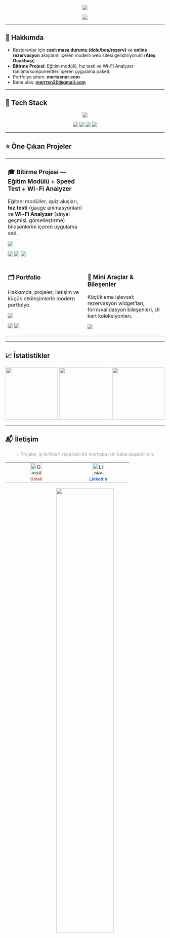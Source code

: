 <!-- Banner -->
<p align="center">
  <img src="https://capsule-render.vercel.app/api?type=transparent&fontColor=9aa4ff&text=Mert%20Şener&height=120&fontAlign=50&fontSize=56&desc=Full%20Stack%20Developer&descAlign=50&descAlignY=72" />
</p>

<!-- Typing -->
<p align="center">
  <img src="https://readme-typing-svg.demolab.com?font=Inter&weight=700&size=20&duration=2500&pause=1000&center=true&vCenter=true&width=640&lines=Modern+Web+Arayüzleri;Ger%C3%A7ek+Zamanl%C4%B1+Rezervasyon+Ak%C4%B1%C5%9Flar%C4%B1;Performans+ve+Kullan%C4%B1labilirlik+Odakl%C4%B1+Geli%C5%9Fim" />
</p>

---

## 👋 Hakkımda
- Restoranlar için **canlı masa durumu (dolu/boş/rezerv)** ve **online rezervasyon** akışlarını içeren modern web sitesi geliştiriyorum (**Ateş Ocakbaşı**).
- **Bitirme Projesi:** Eğitim modülü, hız testi ve Wi-Fi Analyzer tanıtımı/komponentleri içeren uygulama paketi.
- Portfolyo sitem: **mertsener.com**
- Bana ulaş: **merrtsn20@gmail.com**

---

## 🧰 Tech Stack
<!-- Soft, modern icons (skillicons) -->
<p align="center">
  <a href="#"><img src="https://skillicons.dev/icons?i=js,ts,react,next,tailwind,vercel,nodejs,express,firebase,redis,postgres,mongodb,git,github,figma&theme=dark" /></a>
</p>

<!-- Soft animated skill badges -->
<p align="center">
  <img src="https://img.shields.io/badge/Frontend-React%20%7C%20Next.js%20%7C%20Tailwind-1f2335?style=for-the-badge&labelColor=111827" />
  <img src="https://img.shields.io/badge/Backend-Node.js%20%7C%20Express-1f2335?style=for-the-badge&labelColor=111827" />
  <img src="https://img.shields.io/badge/Realtime-Firebase%20RTDB%20%7C%20WebSockets-1f2335?style=for-the-badge&labelColor=111827" />
  <img src="https://img.shields.io/badge/Deploy-Vercel%20%7C%20Docker-1f2335?style=for-the-badge&labelColor=111827" />
</p>

---

## ⭐ Öne Çıkan Projeler
<!-- Modern “card” görünümlü iki sütun -->
<table>
  <tr>
    <td width="50%">
      <h3>🎓 Bitirme Projesi — Eğitim Modülü + Speed Test + Wi-Fi Analyzer</h3>
      <p>Eğitsel modüller, quiz akışları, <b>hız testi</b> (gauge animasyonları) ve <b>Wi-Fi Analyzer</b> (sinyal geçmişi, görselleştirme) bileşenlerini içeren uygulama seti.</p>
      <p>
        <a href="https://github.com/mertsenerr/networksecuritytools">
          <img src="https://github-readme-stats.vercel.app/api/pin/?username=mertsenerr&repo=networksecuritytools&theme=tokyonight&hide_border=true" />
        </a>
      </p>
      <p>
        <img src="https://img.shields.io/badge/React-0a0f1f?style=for-the-badge&logo=react" />
        <img src="https://img.shields.io/badge/Firebase-0a0f1f?style=for-the-badge&logo=firebase" />
        <img src="https://img.shields.io/badge/Charts-0a0f1f?style=for-the-badge&logo=recharts" />
      </p>
    </td>
  </tr>
  <tr>
    <td width="50%">
      <h3>🗂️ Portfolio</h3>
      <p>Hakkımda, projeler, iletişim ve küçük etkileşimlerle modern portfolyo.</p>
      <p>
        <a href="https://github.com/mertsenerr/myportfolio">
          <img src="https://github-readme-stats.vercel.app/api/pin/?username=mertsenerr&repo=myportfolio&theme=tokyonight&hide_border=true" />
        </a>
      </p>
      <p>
        <img src="https://img.shields.io/badge/React-0a0f1f?style=for-the-badge&logo=react" />
        <img src="https://img.shields.io/badge/Tailwind-0a0f1f?style=for-the-badge&logo=tailwindcss" />
      </p>
    </td>
    <td width="50%">
      <h3>🧪 Mini Araçlar & Bileşenler</h3>
      <p>Küçük ama işlevsel: rezervasyon widget’ları, form/validasyon bileşenleri, UI kart koleksiyonları.</p>
      <p>
        <a href="https://github.com/mertsenerr?tab=repositories&q=component">
          <img src="https://img.shields.io/badge/GitHub-Component%20Kit-1f2335?style=for-the-badge&logo=github" />
        </a>
      </p>
    </td>
  </tr>
</table>

---

## 📈 İstatistikler
<p align="center">
  <img height="165" src="https://github-readme-stats.vercel.app/api?username=mertsenerr&show_icons=true&theme=tokyonight&hide_border=true&cache_seconds=3600" />
  <img height="165" src="https://streak-stats.demolab.com?user=mertsenerr&theme=tokyonight&hide_border=true" />
  <img height="165" src="https://github-readme-stats.vercel.app/api/top-langs/?username=mertsenerr&layout=compact&theme=tokyonight&hide_border=true&langs_count=8" />
</p>

---

## 📬 İletişim

<p align="center" style="color:#9ca3af;">
  ✨ Projeler, iş birlikleri veya hızlı bir merhaba için bana ulaşabilirsin.
</p>


<!-- === Icon grid (brand-colored + smooth labels) === -->
<table align="center">
  <tr>
   <!-- Gmail -->
    <td align="center" width="180">
      <a href="mailto:merrtsn20@gmail.com" style="text-decoration:none;">
        <img src="https://cdn.simpleicons.org/gmail/EA4335" width="36" height="36" alt="Gmail icon" />
        <div>
          <span style="font-family:Inter,Segoe UI,Ubuntu,Arial,sans-serif;
                       font-weight:600; font-size:13.5px; letter-spacing:.2px;
                       color:#EA4335; display:inline-block; margin-top:6px;">
            Gmail
          </span>
        </div>
      </a>
    </td>
    <!-- LinkedIn -->
    <td align="center" width="180">
      <a href="https://linkedin.com/in/mertsener" style="text-decoration:none;">
        <img src="https://upload.wikimedia.org/wikipedia/commons/c/ca/LinkedIn_logo_initials.png" width="36" height="36" alt="LinkedIn icon" />
        <div>
          <span style="font-family:Inter,Segoe UI,Ubuntu,Arial,sans-serif;
                       font-weight:600; font-size:13.5px; letter-spacing:.2px;
                       color:#0A66C2; display:inline-block; margin-top:6px;">
            LinkedIn
          </span>
        </div>
      </a>
    </td>
  </tr>
</table>



<!-- soft divider -->
<p align="center">
  <img src="https://capsule-render.vercel.app/api?type=rect&color=1f2335&height=2&section=footer&reversal=true&text=" width="60%" />
</p>
